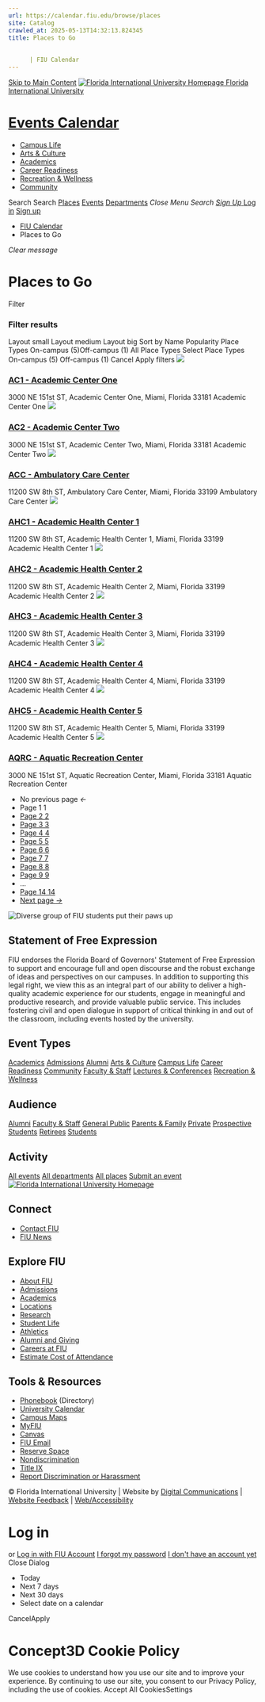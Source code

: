 ```yaml
---
url: https://calendar.fiu.edu/browse/places
site: Catalog
crawled_at: 2025-05-13T14:32:13.824345
title: Places to Go
    
    
      | FIU Calendar
---
```


[Skip to Main Content](https://calendar.fiu.edu/search/places#main-content)
[![Florida International University Homepage](https://digicdn.fiu.edu/core/_assets/images/logo-top.png) Florida International University](https://www.fiu.edu)
# [Events Calendar ](https://calendar.fiu.edu/)
  * [Campus Life](https://calendar.fiu.edu/calendar?event_types%5B%5D=127595)
  * [Arts & Culture](https://calendar.fiu.edu/calendar?event_types%5B%5D=127590)
  * [Academics](https://calendar.fiu.edu/calendar?event_types%5B%5D=127582)
  * [Career Readiness](https://calendar.fiu.edu/calendar?event_types%5B%5D=127584)
  * [Recreation & Wellness](https://calendar.fiu.edu/calendar?event_types%5B%5D=127603)
  * [Community](https://calendar.fiu.edu/calendar?event_types%5B%5D=127601)


Search Search
[Places](https://calendar.fiu.edu/search/places) [Events](https://calendar.fiu.edu/calendar) [Departments](https://calendar.fiu.edu/search/departments)
_Close Menu_
_Search_ [ _Sign Up_ ](https://calendar.fiu.edu/signup?school_id=234)
[Log in](https://calendar.fiu.edu/auth/shib_login?previous_url=https%3A%2F%2Fcalendar.fiu.edu%2Fsearch%2Fplaces) [Sign up](https://calendar.fiu.edu/signup?school_id=234)
  * [FIU Calendar](https://calendar.fiu.edu/)
  * Places to Go


_Clear message_
#  Places to Go 
Filter
### Filter results
Layout small Layout medium Layout big
Sort by
Name Popularity
Place Types On-campus (5)Off-campus (1)
All Place Types
Select Place Types On-campus (5) Off-campus (1)
Cancel Apply filters
[ ![](https://localist-images.azureedge.net/photos/728796/card/7c2266afa4f35b7c3ae0ea67e6051805ae8b9b07.jpg) ](https://calendar.fiu.edu/ac1)
### [AC1 - Academic Center One](https://calendar.fiu.edu/ac1)
3000 NE 151st ST, Academic Center One, Miami, Florida 33181
Academic Center One
[ ![](https://localist-images.azureedge.net/photos/664326/card/7eb1b843932ccca9c16245cc99f64d88370c9c69.jpg) ](https://calendar.fiu.edu/ac2)
### [AC2 - Academic Center Two](https://calendar.fiu.edu/ac2)
3000 NE 151st ST, Academic Center Two, Miami, Florida 33181
Academic Center Two
[ ![](https://localist-images.azureedge.net/photos/728797/card/87b0590996ed0afc90de76cc6ff93846d2134ccf.jpg) ](https://calendar.fiu.edu/acc)
### [ACC - Ambulatory Care Center](https://calendar.fiu.edu/acc)
11200 SW 8th ST, Ambulatory Care Center, Miami, Florida 33199
Ambulatory Care Center
[ ![](https://localist-images.azureedge.net/photos/728800/card/66a2c3dac1e6a8bddfbd7a272b589beb7faa7793.jpg) ](https://calendar.fiu.edu/ahc1)
### [AHC1 - Academic Health Center 1](https://calendar.fiu.edu/ahc1)
11200 SW 8th ST, Academic Health Center 1, Miami, Florida 33199
Academic Health Center 1
[ ![](https://localist-images.azureedge.net/photos/728802/card/d9c12e9d6e0f4b0147503189c0e5798d294e35d7.jpg) ](https://calendar.fiu.edu/ahc2)
### [AHC2 - Academic Health Center 2](https://calendar.fiu.edu/ahc2)
11200 SW 8th ST, Academic Health Center 2, Miami, Florida 33199
Academic Health Center 2
[ ![](https://localist-images.azureedge.net/photos/728803/card/2dd9801ca5f0817e73551858116ef379a3c9591b.jpg) ](https://calendar.fiu.edu/ahc3)
### [AHC3 - Academic Health Center 3](https://calendar.fiu.edu/ahc3)
11200 SW 8th ST, Academic Health Center 3, Miami, Florida 33199
Academic Health Center 3
[ ![](https://localist-images.azureedge.net/photos/728804/card/9ffbdf0f2c0966d6bec64d3c35f3b70a347ef216.jpg) ](https://calendar.fiu.edu/ahc4)
### [AHC4 - Academic Health Center 4](https://calendar.fiu.edu/ahc4)
11200 SW 8th ST, Academic Health Center 4, Miami, Florida 33199
Academic Health Center 4
[ ![](https://localist-images.azureedge.net/photos/728805/card/562088380048123d525aab09902358c6433f20ac.jpg) ](https://calendar.fiu.edu/ahc5)
### [AHC5 - Academic Health Center 5](https://calendar.fiu.edu/ahc5)
11200 SW 8th ST, Academic Health Center 5, Miami, Florida 33199
Academic Health Center 5
[ ![](https://localist-images.azureedge.net/photos/664326/card/7eb1b843932ccca9c16245cc99f64d88370c9c69.jpg) ](https://calendar.fiu.edu/aqrc)
### [AQRC - Aquatic Recreation Center](https://calendar.fiu.edu/aqrc)
3000 NE 151st ST, Aquatic Recreation Center, Miami, Florida 33181
Aquatic Recreation Center
  * No previous page _←_
  * Page 1 1
  * [ Page 2 2 ](https://calendar.fiu.edu/search/places/2)
  * [ Page 3 3 ](https://calendar.fiu.edu/search/places/3)
  * [ Page 4 4 ](https://calendar.fiu.edu/search/places/4)
  * [ Page 5 5 ](https://calendar.fiu.edu/search/places/5)
  * [ Page 6 6 ](https://calendar.fiu.edu/search/places/6)
  * [ Page 7 7 ](https://calendar.fiu.edu/search/places/7)
  * [ Page 8 8 ](https://calendar.fiu.edu/search/places/8)
  * [ Page 9 9 ](https://calendar.fiu.edu/search/places/9)
  * …
  * [ Page 14 14 ](https://calendar.fiu.edu/search/places/14)
  * [ Next page _→_ ](https://calendar.fiu.edu/search/places/2)


![Diverse group of FIU students put their paws up](https://www.fiu.edu/_assets/images/thumbnail-students-paw.jpg)
## Statement of Free Expression
FIU endorses the Florida Board of Governors' Statement of Free Expression to support and encourage full and open discourse and the robust exchange of ideas and perspectives on our campuses. In addition to supporting this legal right, we view this as an integral part of our ability to deliver a high-quality academic experience for our students, engage in meaningful and productive research, and provide valuable public service. This includes fostering civil and open dialogue in support of critical thinking in and out of the classroom, including events hosted by the university.
## Event Types
[Academics](https://calendar.fiu.edu/calendar?event_types%5B%5D=127582)
[Admissions](https://calendar.fiu.edu/calendar?event_types%5B%5D=127583)
[Alumni](https://calendar.fiu.edu/calendar?event_types%5B%5D=127589)
[Arts & Culture](https://calendar.fiu.edu/calendar?event_types%5B%5D=127590)
[Campus Life](https://calendar.fiu.edu/calendar?event_types%5B%5D=127595)
[Career Readiness](https://calendar.fiu.edu/calendar?event_types%5B%5D=127584)
[Community](https://calendar.fiu.edu/calendar?event_types%5B%5D=127601)
[Faculty & Staff](https://calendar.fiu.edu/calendar?event_types%5B%5D=127602)
[Lectures & Conferences](https://calendar.fiu.edu/calendar?event_types%5B%5D=127587)
[Recreation & Wellness](https://calendar.fiu.edu/calendar?event_types%5B%5D=127603)
## Audience
[Alumni](https://calendar.fiu.edu/calendar?event_types%5B%5D=121721)
[Faculty & Staff](https://calendar.fiu.edu/calendar?event_types%5B%5D=121720)
[General Public](https://calendar.fiu.edu/calendar?event_types%5B%5D=121722)
[Parents & Family](https://calendar.fiu.edu/calendar?event_types%5B%5D=36918157286658)
[Private](https://calendar.fiu.edu/calendar?event_types%5B%5D=129753)
[Prospective Students](https://calendar.fiu.edu/calendar?event_types%5B%5D=121723)
[Retirees](https://calendar.fiu.edu/calendar?event_types%5B%5D=37290279036119)
[Students](https://calendar.fiu.edu/calendar?event_types%5B%5D=121719)
## Activity
[All events](https://calendar.fiu.edu/calendar)
[All departments](https://calendar.fiu.edu/search/departments)
[All places](https://calendar.fiu.edu/browse/places)
[Submit an event](https://calendar.fiu.edu/admin/events/new/basic-information)
[ ![Florida International University Homepage](https://digicdn.fiu.edu/core/_assets/images/footer-logo.svg) ](https://www.fiu.edu/)
## Connect
  * [Contact FIU](https://www.fiu.edu/about/contact-us/index.html)
  * [FIU News](https://news.fiu.edu/)


## Explore FIU
  * [About FIU](https://www.fiu.edu/about/index.html)
  * [Admissions](https://www.fiu.edu/admissions/index.html)
  * [Academics](https://www.fiu.edu/academics/index.html)
  * [Locations](https://www.fiu.edu/locations/index.html)
  * [Research](https://www.fiu.edu/research/index.html)
  * [Student Life](https://www.fiu.edu/student-life/index.html)
  * [Athletics](https://www.fiu.edu/athletics/index.html)
  * [Alumni and Giving](https://www.fiu.edu/alumni-and-giving/index.html)
  * [Careers at FIU](https://hr.fiu.edu/careers/)
  * [Estimate Cost of Attendance](https://onestop.fiu.edu/finances/estimate-your-costs/)


## Tools & Resources
  * [Phonebook](https://phonebook.fiu.edu) (Directory)
  * [University Calendar](https://calendar.fiu.edu/)
  * [Campus Maps](https://campusmaps.fiu.edu/)
  * [MyFIU](https://my.fiu.edu/)
  * [Canvas](https://canvas.fiu.edu)
  * [FIU Email](http://mail.fiu.edu/)
  * [Reserve Space](https://reservespace.fiu.edu/make-reservation/)
  * [Nondiscrimination](https://ace.fiu.edu/civil-rights-and-accessibility/harassment-and-discrimination/)
  * [Title IX](https://ace.fiu.edu/title-ix/)
  * [Report Discrimination or Harassment](https://report.fiu.edu/)


© Florida International University  | Website by [Digital Communications](https://stratcomm.fiu.edu/digital-print/websites/) | [Website Feedback](https://webforms.fiu.edu/view.php?id=370774&element_5=https://calendar.fiu.edu/https://calendar.fiu.edu/) | [Web/Accessibility](https://accessibility.fiu.edu/)
# Log in
or
[Log in with FIU Account](https://calendar.fiu.edu/auth/shib_login?previous_url=https%3A%2F%2Fcalendar.fiu.edu%2Fsearch%2Fplaces)
[I forgot my password](https://calendar.fiu.edu/auth/forgot) [I don't have an account yet](https://calendar.fiu.edu/signup?school_id=234)
Close Dialog
  * Today
  * Next 7 days
  * Next 30 days
  * Select date on a calendar


CancelApply
# Concept3D Cookie Policy
We use cookies to understand how you use our site and to improve your experience. By continuing to use our site, you consent to our Privacy Policy, including the use of cookies. 
Accept All CookiesSettings
